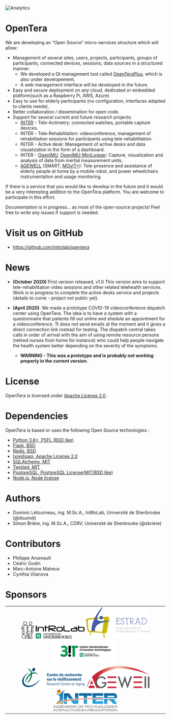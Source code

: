 ![Analytics](https://ga-beacon.appspot.com/UA-27707792-8/github-opentera-main?pixel) 

# OpenTera
We are developing an “Open Source” micro-services structure which will allow:
* Management of several sites, users, projects, participants, groups of participants, connected devices, sessions, data sources in a structured manner.
  * We developed a Qt management tool called [OpenTeraPlus](https://github.com/introlab/openteraplus), which is also under developement.
  * A web management interface will be developed in the future.
* Easy and secure deployment on any cloud, dedicated or embedded platform(such as a Raspberry Pi, AWS, Azure)
* Easy to use for elderly participants (no configuration, interfaces adapted to clients needs).
* Better collaboration / dissemination for open code.
* Support for several current and future research projects:
  * [INTER](https://regroupementinter.com/) - Tele-Actimetry: connected watches, portable capture devices. 
  * INTER - Tele-Rehabilitation: videoconference, management of rehabilitation sessions for participants using tele-rehabilitation. 
  * INTER - Active desk: Management of active desks and data visualization in the form of a dashboard. 
  * INTER - [OpenIMU](https://github.com/introlab/OpenIMU), [OpenIMU-MiniLogger](https://github.com/introlab/OpenIMU-MiniLogger): Capture, visualization and analysis of data from inertial measurement units.
  * [AGEWELL](https://agewell-nce.ca/) (SMART, [MOvIT+](https://github.com/introlab/MOvITPlus)): Tele-presence and assistance of elderly people at home by a mobile robot, and power wheelchairs instrumentation and usage monitoring. 

If there is a service that you would like to develop in the future and it would be a very interesting addition to the OpenTera platform. You are welcome to participate in this effort.

Documentation is in progress... as most of the open-source projects! Feel free to write any issues if support is needed.

# Visit us on GitHub
* https://github.com/introlab/opentera

# News
* **(October 2020)**
First version released, v1.0 This version aims to support tele-rehabilitation video sessions and other related telehealth services. Work is in progress to complete the active desks service and projects (details to come - project not public yet). 

* **(April 2020)**. We made a prototype COVID-19 videoconference dispatch center using OpenTera. The idea is to have a system with a questionnaire that patients fill out online and shedule an appointment for a videoconference. Tt does not send emails at the moment and it gives a direct connection link instead for testing. The dispatch central takes calls in order of arrival with the aim of using remote resource persons (retired nurses from home for instance) who could help people navigate the health system better depending on the severity of the symptoms.
  * **WARNING - This was a prototype and is probably not working properly in the current version.**

# License
OpenTera is licensed under [Apache License 2.0](https://www.apache.org/licenses/LICENSE-2.0.txt) . 

# Dependencies
OpenTera is based or uses the following Open Source technologies :
* [Python 3.8+, PSFL (BSD like)](https://www.python.org)
* [Flask, BSD](http://flask.pocoo.org)
* [Redis, BSD](https://redislabs.com/why-redis/)
* [txredisapi, Apache License 2.0](https://github.com/fiorix/txredisapi) 
* [SQLAlchemy, MIT](https://www.sqlalchemy.org)
* [Twisted, MIT](https://twistedmatrix.com)
* [PostgreSQL,  PostgreSQL License(MIT/BSD like)](https://www.postgresql.org)
* [Node.js, Node license](https://nodejs.org/en/)

# Authors
* Dominic Létourneau, ing. M.Sc.A., IntRoLab, Université de Sherbrooke (@doumdi)
* Simon Brière, ing. M.Sc.A., CDRV, Université de Sherbrooke (@sbriere)

# Contributors
* Philippe Arsenault
* Cédric Godin
* Marc-Antoine Maheux
* Cynthia Vilanova

# Sponsors
<table style="width:100%">
  <tr>
    <td align="center">
        <img src="teraserver/python/services/VideoDispatch/static/images/logos/IntRoLab.png" width="200">
        <img src="teraserver/python/services/VideoDispatch/static/images/logos/Estrad.png" width="200">
        <img src="teraserver/python/services/VideoDispatch/static/images/logos/3IT.png" width="200">
    </td>
  </tr>
  <tr>
    <td align="center">
        <img src="teraserver/python/services/VideoDispatch/static/images/logos/logo_CDRV.png" width="200">
        <img src="teraserver/python/services/VideoDispatch/static/images/logos/AgeWell.png" width="200">
        <img src="teraserver/python/services/VideoDispatch/static/images/logos/INTER.png" width="200">
    </td>
  </tr>
</table>
